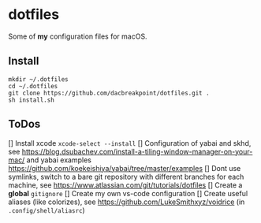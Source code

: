 # dotfiles

Some of **my** configuration files for macOS.

## Install

```shell
mkdir ~/.dotfiles
cd ~/.dotfiles
git clone https://github.com/dacbreakpoint/dotfiles.git .
sh install.sh
```


## ToDos
[] Install xcode `xcode-select --install`
[] Configuration of yabai and skhd, see <https://blog.dsubachev.com/install-a-tiling-window-manager-on-your-mac/> and yabai examples <https://github.com/koekeishiya/yabai/tree/master/examples>
[] Dont use symlinks, switch to a bare git repository with different branches for each machine, see <https://www.atlassian.com/git/tutorials/dotfiles>
[] Create a **global** `gitignore`
[] Create my own vs-code configuration
[] Create useful aliases (like colorizes), see <https://github.com/LukeSmithxyz/voidrice> (in `.config/shell/aliasrc`)